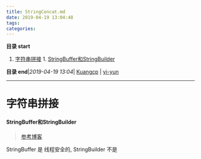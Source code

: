 ```yaml
---
title: StringConcat.md
date: 2019-04-19 13:04:48
tags: 
categories: 
---
```


**目录 start**
 
1. [字符串拼接](#字符串拼接)
            1. [StringBuffer和StringBuilder](#stringbuffer和stringbuilder)

**目录 end**|_2019-04-19 13:04_| [Kuangcp](https://github.com/Kuangcp/Note) | [yi-yun](https://github.com/yi-yun/Memo)
****************************************
# 字符串拼接


#### StringBuffer和StringBuilder
> [参考博客](https://blog.csdn.net/rmn190/article/details/1492013)

StringBuffer 是 线程安全的, StringBuilder 不是
